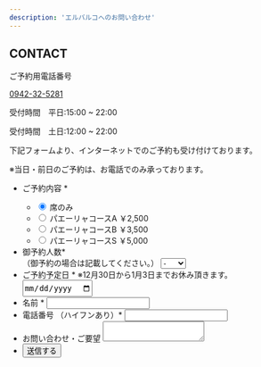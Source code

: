 ```yaml
---
description: 'エルバルコへのお問い合わせ'
---
```


<div class="mv__contact mv__content">
  <h2 class="mv__content--heading">CONTACT</h2>
</div>

<div id="formWrapper">
  <div class = "phone_guidance">
    <div class="form--list">
      <p class="form--label form--label--tel">ご予約用電話番号</p>
      <p class="form--label--info"><a href="tel:0942325281">0942-32-5281</a></p>
      <p class="form--label--info">受付時間　平日:15:00 ~ 22:00</p>
      <p class="form--label--info">受付時間　土日:12:00 ~ 22:00</p>
      <p class="form--label--info">下記フォームより、インターネットでのご予約も受け付けております。</p>
      <p class="form--label--info">※当日・前日のご予約は、お電話でのみ承っております。</p>
    </div>
  </div>
  <div class="form__area">
    <form action="https://docs.google.com/forms/u/1/d/e/1FAIpQLSf2cqqIeZdyxTlekW_DC4-z6DsoW6olILqewxiGylNtmpYPqg/formResponse" id="form" name="myform" class="form" target="dummyIframe">
      <ul>
        <li class="form--list">
          <label for="name" class="form--label">ご予約内容 *</label>
          <div>
            <ul class="form--radio--list">
              <li class="form--radio--content">
              <input type="radio" name="entry.153226148" id="select3" value="席のみ" class="form--input" checked = "checked">
              <label for="select3" class="form--label--seat form--label form--radio--txt">席のみ</label>
              </li>
              <li class="form--radio--content">
              <input type="radio" name="entry.153226148" id="select4" value="パエーリャコースA" class="form--input">
              <label for="select4" class="form--label--course1 form--label form--radio--txt">パエーリャコースA ￥2,500</label>
              </li>
              <li class="form--radio--content">
              <input type="radio" name="entry.153226148" id="select1" value="パエーリャコースB" class="form--input">
              <label for="select1" class="form--label--course1 form--label form--radio--txt">パエーリャコースB ￥3,500</label>
              </li>
              <li class="form--radio--content">
              <input type="radio" name="entry.153226148" id="select2" value="パエーリャコースS" class="form--input">
              <label for="select2" class="form--label--course1 form--label form--radio--txt">パエーリャコースS ￥5,000</label>
              </li>
            </ul>
          </div>
        </li>
        <li class="form--list">
          <label for="" class="form--label">御予約人数*<br class="sp_only">（御予約の場合は記載してください。）</label>
          <select name="entry.1350566039" class="select">
            <option value="">-</option>
            <option value="1人">1</option>
            <option value="2人">2</option>
            <option value="3人">3</option>
            <option value="4人">4~6</option>
            <option value="5人">7~9</option>
            <option value="6人">10~</option>
          </select>
        </li>
        <li class="form--list">
          <label for="day" class="form--label">ご予約予定日 *</label>
          <label for "day" class="form--label"> ※12月30日から1月3日までお休み頂きます。</label>
          <input type="date" id="day" name="entry.998286514" class="form--input" style="height: 30px;" required>
        </li>
        <li class="form--list">
          <label for="name" class="form--label">名前 *</label>
          <input type="text" id="name" name="entry.88240847" class="form--input" required>
        </li>
        <li class="form--list">
          <label for="tel" class="form--label">電話番号 （ハイフンあり）*</label>
          <input type="tel" id="tel" name="entry.379781615" class="form--input" pattern = "\d{2,4}-\d{2,4}-\d{3,4}" required>
        </li>
        <li class="form--list">
          <label for="message" class="form--label">お問い合わせ・ご要望</label>
          <textarea id="message" name="entry.596342401" class="form--textarea"></textarea>
        </li>
        <li class="form--list">
          <input type="button" class ="form--button" value="送信する" onclick = "doPost();">
          <input type="submit" value="不可視ボタン" style="display:none" name=submitBtn>
        </li>
      </ul>
    </form>
  <iframe name="dummyIframe" style="display:none;"></iframe>
  </div>
</div>

<div id="thxMessage" style="display:none;">
  <div class="ThxMessage">
    お問い合わせありがとうございました。
  </div>
  <a class="TopLink" href="https://elbarco.jp/">トップページへ戻る</a>
</div>